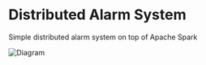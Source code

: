 # Distributed Alarm System

Simple distributed alarm system on top of Apache Spark

![Diagram](https://www.lucidchart.com/publicSegments/view/e3fc7e7a-f13a-4ae6-95e9-e29c8e73108f/image.png)

